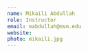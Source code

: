 ```yaml
---
name: Mikaili Abdullah
role: Instructor
email: mabdullah@msm.edu
website: 
photo: mikaili.jpg
---
```



